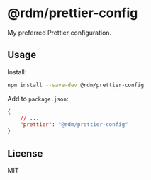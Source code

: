 # @rdm/prettier-config

My preferred Prettier configuration.

## Usage

Install:

```sh
npm install --save-dev @rdm/prettier-config
```

Add to `package.json`:

```json
{
	// ...
	"prettier": "@rdm/prettier-config"
}
```

## License

MIT
